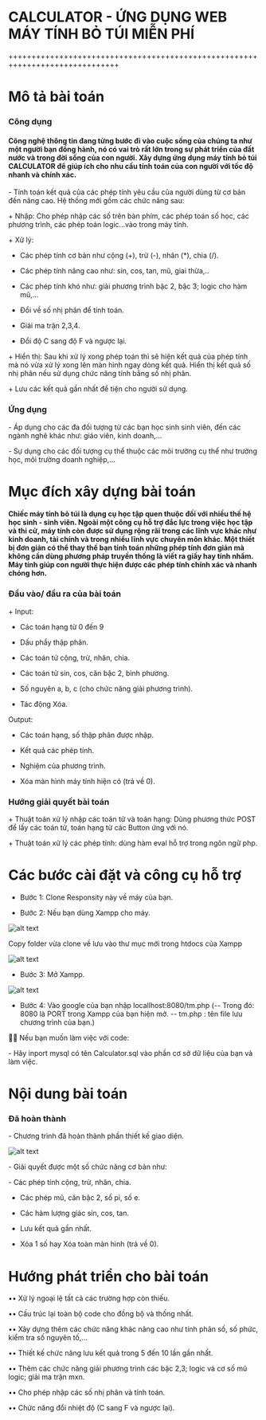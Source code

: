 # CALCULATOR - ỨNG DỤNG WEB MÁY TÍNH BỎ TÚI MIỄN PHÍ
<p>++++++++++++++++++++++++++++++++++++++++++++++++++++++++++++++++++++++++++++++</p>
<h1>Mô tả bài toán</h1>
<h3>Công dụng</h3>

<h4> Công nghệ thông tin đang từng bước đi vào cuộc sống của chúng ta như một người bạn đồng hành, nó có vai trò rất lớn trong sự phát triển của đất nước và trong đời sống của con người. Xây dựng ứng dụng máy tính bỏ túi CALCULATOR để giúp ích cho nhu cầu tính toán của con người với tốc độ nhanh và chính xác.</h4>
<p> - Tính toán kết quả của các phép tính yêu cầu của người dùng từ cơ bản đến nâng cao. Hệ thống mới gồm các chức năng sau:</p>
<p> + Nhập: Cho phép nhập các số trên bàn phím, các phép toán số học, các phương trình, các phép toán logic...vào trong máy tính.</p>

 <p> + Xử lý:</p>
  
- Các phép tính cơ bản như cộng (+), trừ (-), nhân (*), chia (/).

- Các phép tính nâng cao như: sin, cos, tan, mũ, giai thừa,..
    
- Các phép tính khó như: giải phương trình bậc 2, bậc 3; logic cho hàm mũ,...

- Đổi về số nhị phân để tính toán.

- Giải ma trận 2,3,4.

- Đổi độ C sang độ F và ngược lại.

 <p> + Hiển thị: Sau khi xử lý xong phép toán thì sẽ hiện kết quả của phép tính mà nó vừa xử lý xong lên màn hình ngay dòng kết quả. Hiển thị kết quả số nhị phân nếu sử dụng chức năng tính bằng số nhị phân.</p>
 
 <p> + Lưu các kết quả gần nhất để tiện cho người sử dụng.</p>
 
<h3>Ứng dụng</h3>

<p> - Áp dụng cho các đa đối tượng từ các bạn học sinh sinh viên, đến các ngành nghê khác như: giáo viên, kinh doanh,...</p>
<p> - Sự dụng cho các đối tượng cụ thể thuộc các môi trường cụ thể như trường học, môi trường doanh nghiệp,...</p>

<h1>Mục đích xây dựng bài toán</h1>
<h4>Chiếc máy tính bỏ túi là dụng cụ học tập quen thuộc đối với nhiều thế hệ học sinh - sinh viên. Ngoài một công cụ hỗ trợ đắc lực trong việc học tập và thi cử, máy tính còn được sử dụng rộng rãi trong các lĩnh vực khác như kinh doanh, tài chính và trong nhiều lĩnh vực chuyên môn khác. Một thiết bị đơn giản có thể thay thế bạn tính toán những phép tính đơn giản mà không cần dùng phương pháp truyền thống là viết ra giấy hay tính nhẩm. Máy tính giúp con người thực hiện được các phép tính chính xác và nhanh chóng hơn.</h4>
  <h3> Đầu vào/ đầu ra của bài toán</h3>
  <p> + Input: </p>
  
- Các toán hạng từ 0 đến 9

- Dấu phẩy thập phân.

-	Các toán tử cộng, trừ, nhân, chia.

-	Các toán tử sin, cos, căn bậc 2, bình phương.

-	Số nguyên a, b, c (cho chức năng giải phương trình).

-	Tác động Xóa.	

<p>Output: </p>

-	Các toán hạng, số thập phân được nhập.

-	Kết quả các phép tính.

-	Nghiệm của phương trình.

-	Xóa màn hình máy tính hiện có (trả về 0).

<h3>	Hướng giải quyết bài toán</h3>
<p>+ Thuật toán xử lý nhập các toán tử và toán hạng: Dùng phương thức POST để lấy các toán tử, toán hạng từ các Button ứng với nó.</p>
<p>+ Thuật toán xử lý các phép tính: dùng hàm eval hỗ trợ trong ngôn ngữ php.</p>

<h1>Các bước cài đặt và công cụ hỗ trợ</h1>

- Bước 1: Clone Responsity này về máy của bạn.

-	Bước 2: Nếu bạn dùng Xampp cho máy.

![alt text](hinh/dungxam.png)

<p>Copy folder vừa clone về lưu vào thư mục mới trong htdocs của Xampp</p>

![alt text](hinh/clone.png)

-	Bước 3: Mở Xampp.

![alt text](hinh/moxampp.png)

-	Bước 4: Vào google của bạn nhập locallhost:8080/tm.php
(-- Trong đó:	8080 là PORT trong Xampp của bạn hiện mở.
-- tm.php : tên file lưu chương trình của bạn.)
<p>	Nếu bạn muốn làm việc với code:</p>
- Hãy inport mysql có tên Calculator.sql vào phần cơ sở dữ liệu của bạn và làm việc.

<h1>Nội dung bài toán</h1>

<h3>Đã hoàn thành</h3>
<p>- Chương trình đã hoàn thành phần thiết kế giao diện.</p>

![alt text](hinh/giaodien.png)

<p>- Giải quyết được một số chức năng cơ bản như: </p>
- Các phép tính cộng, trừ, nhân, chia.

- Các phép mũ, căn bậc 2, số pi, số e.

- Các hàm lượng giác sin, cos, tan.

- Lưu kết quả gần nhất.

- Xóa 1 số hay Xóa toàn màn hình (trả về 0).

<h1>Hướng phát triển cho bài toán</h1>
<p>••	Xử lý ngoại lệ tất cả các trường hợp còn thiếu.</p>
<p>••	Cấu trúc lại toàn bộ code cho đồng bộ và thống nhất.</p>
<p>••	Xây dựng thêm các chức năng khác nâng cao như tính phân số, số phức, kiểm tra số nguyên tố,…</p>
<p>••	Thiết kế chức năng lưu kết quả trong 5 đến 10 lần gần nhất.</p>
<p>••	Thêm các chức năng giải phương trình các bậc 2,3; logic và cơ số mũ logic; giải ma trận mxn.</p>
<p>••	Cho phép nhập các số nhị phân và tính toán.</p>
<p>••	Chức năng đổi nhiệt độ (C sang F và ngược lại).</p>

